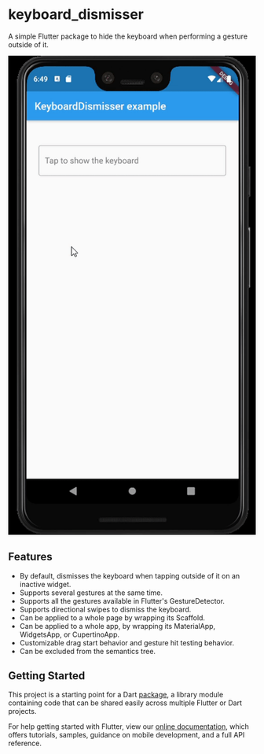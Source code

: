 # keyboard_dismisser

A simple Flutter package to hide the keyboard when performing a gesture outside of it.

![Example](./keyboard_dismisser.gif)

## Features

* By default, dismisses the keyboard when tapping outside of it on an inactive widget.
* Supports several gestures at the same time.
* Supports all the gestures available in Flutter's GestureDetector.
* Supports directional swipes to dismiss the keyboard.
* Can be applied to a whole page by wrapping its Scaffold.
* Can be applied to a whole app, by wrapping its MaterialApp, WidgetsApp, or CupertinoApp.
* Customizable drag start behavior and gesture hit testing behavior.
* Can be excluded from the semantics tree.

## Getting Started

This project is a starting point for a Dart
[package](https://flutter.dev/developing-packages/),
a library module containing code that can be shared easily across
multiple Flutter or Dart projects.

For help getting started with Flutter, view our 
[online documentation](https://flutter.dev/docs), which offers tutorials, 
samples, guidance on mobile development, and a full API reference.
